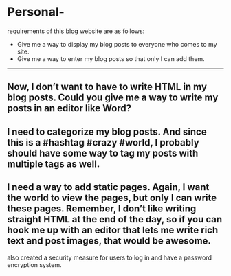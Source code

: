 # Personal-

requirements of this blog website are as follows:
- Give me a way to display my blog posts to everyone who comes to my site.
- Give me a way to enter my blog posts so that only I can add them.
----
Now, I don’t want to have to write HTML in my blog posts. Could you give me a way to write my
posts in an editor like Word?
----
I need to categorize my blog posts. And since this is a #hashtag #crazy
#world, I probably should have some way to tag my posts with multiple tags as well.
----
I need a way to add static pages. Again, I want the world to view the pages, but only I can write
these pages. Remember, I don’t like writing straight HTML at the end of the day, so if you can
hook me up with an editor that lets me write rich text and post images, that would be awesome. 
---
also created a security measure for users to log in and have a password encryption system.
